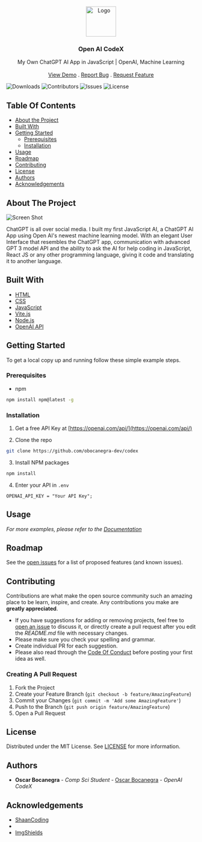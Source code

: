 <br/>
<p align="center">
  <a href="https://github.com/obocanegra-dev/ReadME-Generator">
    <img src="images/logo.png" alt="Logo" width="80" height="80">
  </a>

  <h3 align="center">Open AI CodeX</h3>

  <p align="center">
    My Own ChatGPT AI App in JavaScript | OpenAI, Machine Learning
    <br/>
    <br/>
    <a href="https://github.com/obocanegra-dev/ReadME-Generator">View Demo</a>
    .
    <a href="https://github.com/obocanegra-dev/ReadME-Generator/issues">Report Bug</a>
    .
    <a href="https://github.com/obocanegra-dev/ReadME-Generator/issues">Request Feature</a>
  </p>
</p>

![Downloads](https://img.shields.io/github/downloads/obocanegra-dev/ReadME-Generator/total) ![Contributors](https://img.shields.io/github/contributors/obocanegra-dev/ReadME-Generator?color=dark-green) ![Issues](https://img.shields.io/github/issues/obocanegra-dev/ReadME-Generator) ![License](https://img.shields.io/github/license/obocanegra-dev/ReadME-Generator) 

## Table Of Contents

* [About the Project](#about-the-project)
* [Built With](#built-with)
* [Getting Started](#getting-started)
  * [Prerequisites](#prerequisites)
  * [Installation](#installation)
* [Usage](#usage)
* [Roadmap](#roadmap)
* [Contributing](#contributing)
* [License](#license)
* [Authors](#authors)
* [Acknowledgements](#acknowledgements)

## About The Project

![Screen Shot](https://i.imgur.com/IquKaNq.png)

ChatGPT is all over social media. I built my first JavaScript AI, a ChatGPT AI App using Open AI's newest machine learning model. With an elegant User Interface that resembles the ChatGPT app, communication with advanced GPT 3 model API and the ability to ask the AI for help coding in JavaScript, React JS or any other programming language, giving it code and translating it to another language.

## Built With



* [HTML]()
* [CSS]()
* [JavaScript]()
* [Vite.js]()
* [Node.js]()
* [OpenAI API]()

## Getting Started

To get a local copy up and running follow these simple example steps.

### Prerequisites

* npm

```sh
npm install npm@latest -g
```

### Installation

1. Get a free API Key at [https://openai.com/api/](https://openai.com/api/)

2. Clone the repo

```sh
git clone https://github.com/obocanegra-dev/codex
```

3. Install NPM packages

```sh
npm install
```

4. Enter your API in `.env`

```JS
OPENAI_API_KEY = "Your API Key";
```

## Usage


_For more examples, please refer to the [Documentation](https://example.com)_

## Roadmap

See the [open issues](https://github.com/obocanegra-dev/ReadME-Generator/issues) for a list of proposed features (and known issues).

## Contributing

Contributions are what make the open source community such an amazing place to be learn, inspire, and create. Any contributions you make are **greatly appreciated**.
* If you have suggestions for adding or removing projects, feel free to [open an issue](https://github.com/obocanegra-dev/ReadME-Generator/issues/new) to discuss it, or directly create a pull request after you edit the *README.md* file with necessary changes.
* Please make sure you check your spelling and grammar.
* Create individual PR for each suggestion.
* Please also read through the [Code Of Conduct](https://github.com/obocanegra-dev/ReadME-Generator/blob/main/CODE_OF_CONDUCT.md) before posting your first idea as well.

### Creating A Pull Request

1. Fork the Project
2. Create your Feature Branch (`git checkout -b feature/AmazingFeature`)
3. Commit your Changes (`git commit -m 'Add some AmazingFeature'`)
4. Push to the Branch (`git push origin feature/AmazingFeature`)
5. Open a Pull Request

## License

Distributed under the MIT License. See [LICENSE](https://github.com/obocanegra-dev/ReadME-Generator/blob/main/LICENSE.md) for more information.

## Authors

* **Oscar Bocanegra** - *Comp Sci Student* - [Oscar Bocanegra](https://github.com/obocanegra-dev/) - *OpenAI CodeX*

## Acknowledgements

* [ShaanCoding](https://github.com/ShaanCoding/)
* []()
* [ImgShields](https://shields.io/)
